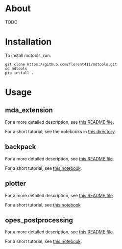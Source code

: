 # About
TODO

# Installation

To install mdtools, run:

    git clone https://github.com/florent411/mdtools.git
    cd mdtools
    pip install .


# Usage

## mda_extension

For a more detailed description, see [this README file](src/mda_extension/README.md).

For a short tutorial, see the notebooks in [this directory](sample/mda_extension/).


## backpack

For a more detailed description, see [this README file](src/backpack/README.md).

For a short tutorial, see [this notebook](sample/backpack.ipynb).


## plotter

For a more detailed description, see [this README file](src/plotter/README.md).

For a short tutorial, see [this notebook](sample/plotter.ipynb)


## opes_postprocessing

For a more detailed description, see [this README file](src/opes_postprocessing/README.md).

For a short tutorial, see [this notebook](sample/opes_postprocessing.ipynb).

